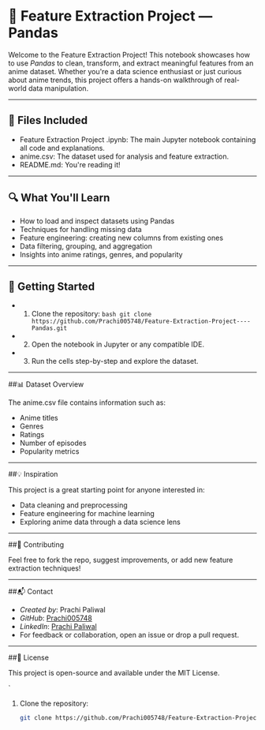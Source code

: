 # 🎯 Feature Extraction Project — Pandas

Welcome to the Feature Extraction Project! This notebook showcases how to use *Pandas* to clean, transform, and extract meaningful features from an anime dataset. Whether you're a data science enthusiast or just curious about anime trends, this project offers a hands-on walkthrough of real-world data manipulation.

---

## 📂 Files Included

- Feature Extraction Project .ipynb: The main Jupyter notebook containing all code and explanations.
- anime.csv: The dataset used for analysis and feature extraction.
- README.md: You're reading it!

---

## 🔍 What You'll Learn

- How to load and inspect datasets using Pandas
- Techniques for handling missing data
- Feature engineering: creating new columns from existing ones
- Data filtering, grouping, and aggregation
- Insights into anime ratings, genres, and popularity

---

## 🚀 Getting Started
- 1. Clone the repository:
   `bash
   git clone https://github.com/Prachi005748/Feature-Extraction-Project----Pandas.git
   `
- 2. Open the notebook in Jupyter or any compatible IDE.
- 3.  Run the cells step-by-step and explore the dataset.

---

##📊 Dataset Overview

The anime.csv file contains information such as:
- Anime titles
- Genres
- Ratings
- Number of episodes
- Popularity metrics

---

##💡 Inspiration

This project is a great starting point for anyone interested in:
- Data cleaning and preprocessing
- Feature engineering for machine learning
- Exploring anime data through a data science lens

---

##🤝 Contributing

Feel free to fork the repo, suggest improvements, or add new feature extraction techniques!

---

##📬 Contact

- *Created by*: Prachi Paliwal  
- *GitHub*: [Prachi005748](https://github.com/Prachi005748)  
- *LinkedIn*: [Prachi Paliwal](https://www.linkedin.com/in/prachi-paliwal-799126268/)
- For feedback or collaboration, open an issue or drop a pull request.

---

##🧠 License

This project is open-source and available under the MIT License.

`

1. Clone the repository:
   ```bash
   git clone https://github.com/Prachi005748/Feature-Extraction-Project----Pandas.git
